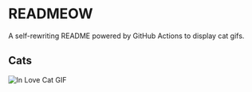 # READMEOW

A self-rewriting README powered by GitHub Actions to display cat gifs.

## Cats

![In Love Cat GIF](https://media2.giphy.com/media/v1.Y2lkPTlhY2QwMmRheW84N2ZxbmljMzRoZm84dWdzZmQ5M2wzaHFxdmhzbjk0bzFzZXNjbyZlcD12MV9naWZzX3NlYXJjaCZjdD1n/MDJ9IbxxvDUQM/200.gif)
